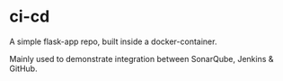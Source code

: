 # ci-cd

A simple flask-app repo, built inside a docker-container.

Mainly used to demonstrate integration between SonarQube, Jenkins & GitHub.
